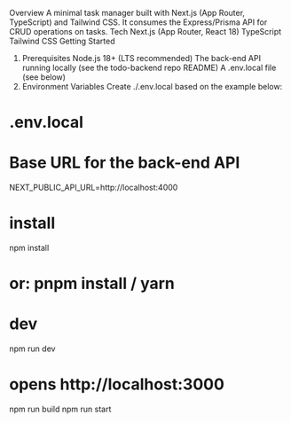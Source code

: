 Overview
A minimal task manager built with Next.js (App Router, TypeScript) and Tailwind CSS. It consumes the Express/Prisma API for CRUD operations on tasks.
Tech
Next.js (App Router, React 18)
TypeScript
Tailwind CSS
Getting Started
1) Prerequisites
Node.js 18+ (LTS recommended)
The back-end API running locally (see the todo-backend repo README)
A .env.local file (see below)
2) Environment Variables
Create ./.env.local based on the example below:

# .env.local
# Base URL for the back-end API
NEXT_PUBLIC_API_URL=http://localhost:4000

# install
npm install
# or: pnpm install / yarn

# dev
npm run dev
# opens http://localhost:3000

npm run build
npm run start

